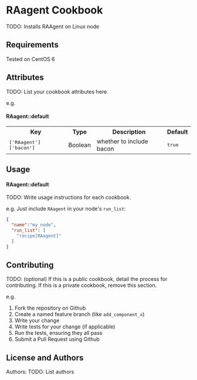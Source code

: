 RAagent Cookbook
================
TODO: Installs RAAgent on Linux node


Requirements
------------
Tested on CentOS 6

Attributes
----------
TODO: List your cookbook attributes here.

e.g.
#### RAagent::default
<table>
  <tr>
    <th>Key</th>
    <th>Type</th>
    <th>Description</th>
    <th>Default</th>
  </tr>
  <tr>
    <td><tt>['RAagent']['bacon']</tt></td>
    <td>Boolean</td>
    <td>whether to include bacon</td>
    <td><tt>true</tt></td>
  </tr>
</table>

Usage
-----
#### RAagent::default
TODO: Write usage instructions for each cookbook.

e.g.
Just include `RAagent` in your node's `run_list`:

```json
{
  "name":"my_node",
  "run_list": [
    "recipe[RAagent]"
  ]
}
```

Contributing
------------
TODO: (optional) If this is a public cookbook, detail the process for contributing. If this is a private cookbook, remove this section.

e.g.
1. Fork the repository on Github
2. Create a named feature branch (like `add_component_x`)
3. Write your change
4. Write tests for your change (if applicable)
5. Run the tests, ensuring they all pass
6. Submit a Pull Request using Github

License and Authors
-------------------
Authors: TODO: List authors
